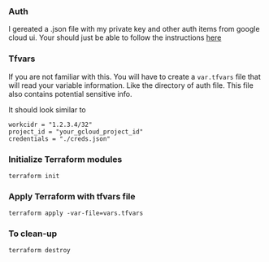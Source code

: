 ### Auth
I gereated a .json file with my private key and other auth items from google cloud ui. Your should just be able to follow the instructions [here]("https://developers.google.com/workspace/guides/create-credentials#create_credentials_for_a_service_account")

### Tfvars
If you are not familiar with this. You will have to create a `var.tfvars` file that will read your variable information. Like the directory of auth file. This file also contains potential sensitive info.

It should look similar to
```
workcidr = "1.2.3.4/32"
project_id = "your_gcloud_project_id"
credentials = "./creds.json"
```

### Initialize Terraform modules
`terraform init`

### Apply Terraform with tfvars file
`terraform apply -var-file=vars.tfvars`

### To clean-up
`terraform destroy`